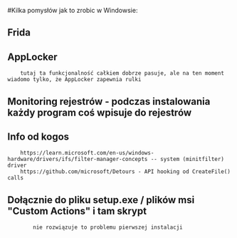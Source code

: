 #Kilka pomysłów jak to zrobic w Windowsie:
## Frida
## AppLocker
		tutaj ta funkcjonalność całkiem dobrze pasuje, ale na ten moment wiadomo tylko, że AppLocker zapewnia rulki
## Monitoring rejestrów - podczas instalowania każdy program coś wpisuje do rejestrów
## Info od kogos
		https://learn.microsoft.com/en-us/windows-hardware/drivers/ifs/filter-manager-concepts -- system (minitfilter) driver
		https://github.com/microsoft/Detours - API hooking od CreateFile() calls
## Dołącznie do pliku setup.exe / plików msi "Custom Actions" i tam skrypt
			nie rozwiązuje to problemu pierwszej instalacji
